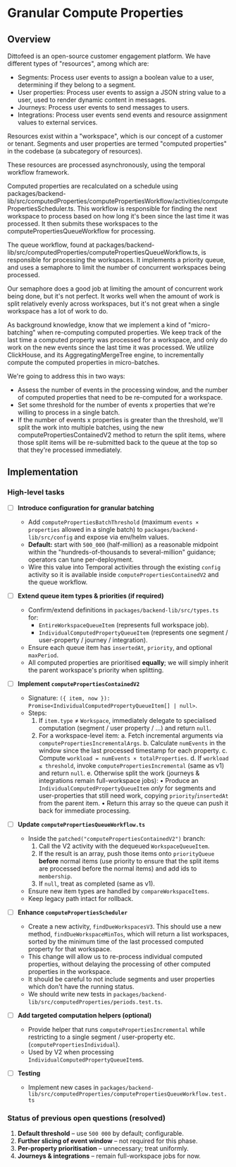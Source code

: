 # Granular Compute Properties

## Overview

Dittofeed is an open-source customer engagement platform. We have different types of "resources", among which are:

- Segments: Process user events to assign a boolean value to a user, determining if they belong to a segment.
- User properties: Process user events to assign a JSON string value to a user, used to render dynamic content in messages.
- Journeys: Process user events to send messages to users.
- Integrations: Process user events send events and resource assignment values to external services.

Resources exist within a "workspace", which is our concept of a customer or tenant. Segments and user properties are termed "computed properties" in the codebase (a subcategory of resources).

These resources are processed asynchronously, using the temporal workflow framework.

Computed properties are recalculated on a schedule using packages/backend-lib/src/computedProperties/computePropertiesWorkflow/activities/computePropertiesScheduler.ts. This workflow is responsible for finding the next workspace to process based on how long it's been since the last time it was processed. It then submits these workspaces to the computePropertiesQueueWorkflow for processing.

The queue workflow, found at packages/backend-lib/src/computedProperties/computePropertiesQueueWorkflow.ts, is responsible for processing the workspaces. It implements a priority queue, and uses a semaphore to limit the number of concurrent workspaces being processed.

Our semaphore does a good job at limiting the amount of concurrent work being done, but it's not perfect. It works well when the amount of work is split relatively evenly across workspaces, but it's not great when a single workspace has a lot of work to do.

As background knowledge, know that we implement a kind of "micro-batching" when re-computing computed properties. We keep track of the last time a computed property was processed for a workspace, and only do work on the new events since the last time it was processed. We utilize ClickHouse, and its AggregatingMergeTree engine, to incrementally compute the computed properties in micro-batches.

We're going to address this in two ways:

- Assess the number of events in the processing window, and the number of computed properties that need to be re-computed for a workspace.
- Set some threshold for the number of events x properties that we're willing to process in a single batch.
- If the number of events x properties is greater than the threshold, we'll split the work into multiple batches, using the new computePropertiesContainedV2 method to return the split items, where those split items will be re-submitted back to the queue at the top so that they're processed immediately.

## Implementation

### High-level tasks

- [ ] **Introduce configuration for granular batching**
  - Add `computePropertiesBatchThreshold` (maximum `events × properties` allowed in a single batch) to `packages/backend-lib/src/config` and expose via env/helm values.
  - **Default:** start with `500_000` (half-million) as a reasonable midpoint within the "hundreds-of-thousands to several-million" guidance; operators can tune per-deployment.
  - Wire this value into Temporal activities through the existing `config` activity so it is available inside `computePropertiesContainedV2` and the queue workflow.

- [ ] **Extend queue item types & priorities (if required)**
  - Confirm/extend definitions in `packages/backend-lib/src/types.ts` for:
    - `EntireWorkspaceQueueItem` (represents full workspace job).
    - `IndividualComputedPropertyQueueItem` (represents one segment / user-property / journey / integration).
  - Ensure each queue item has `insertedAt`, `priority`, and optional `maxPeriod`.
  - All computed properties are prioritised **equally**; we will simply inherit the parent workspace's priority when splitting.

- [ ] **Implement `computePropertiesContainedV2`**
  - Signature: `({ item, now }): Promise<IndividualComputedPropertyQueueItem[] | null>`.
  - Steps:
    1. If `item.type` ≠ `Workspace`, immediately delegate to specialised computation (segment / user property / …) and return `null`.
    2. For a workspace-level item:
       a. Fetch incremental arguments via `computePropertiesIncrementalArgs`.
       b. Calculate `numEvents` in the window since the last processed timestamp for each property.
       c. Compute `workload = numEvents × totalProperties`.
       d. If `workload ≤ threshold`, invoke `computePropertiesIncremental` (same as v1) and return `null`.
       e. Otherwise split the work (journeys & integrations remain full-workspace jobs):
          • Produce an `IndividualComputedPropertyQueueItem` *only* for segments and user-properties that still need work, copying `priority`/`insertedAt` from the parent item.
          • Return this array so the queue can push it back for immediate processing.

- [ ] **Update `computePropertiesQueueWorkflow.ts`**
  - Inside the `patched("computePropertiesContainedV2")` branch:
    1. Call the V2 activity with the dequeued `WorkspaceQueueItem`.
    2. If the result is an array, push those items onto `priorityQueue` **before** normal items (use priority to ensure that the split items are processed before the normal items) and add ids to `membership`.
    3. If `null`, treat as completed (same as v1).
  - Ensure new item types are handled by `compareWorkspaceItems`.
  - Keep legacy path intact for rollback.

- [ ] **Enhance `computePropertiesScheduler`**
  - Create a new activity, `findDueWorkspacesV3`. This should use a new method, `findDueWorkspaceMinTos`, which will return a list workspaces, sorted by the minimum time of the last processed computed property for that workspace.
  - This change will allow us to re-process individual computed properties, without delaying the processing of other computed properties in the workspace.
  - It should be careful to not include segments and user properties which don't have the running status.
  - We should write new tests in `packages/backend-lib/src/computedProperties/periods.test.ts`.

- [ ] **Add targeted computation helpers (optional)**
  - Provide helper that runs `computePropertiesIncremental` while restricting to a single segment / user-property etc. (`computePropertiesIndividual`).
  - Used by V2 when processing `IndividualComputedPropertyQueueItem`s.

- [ ] **Testing**
  - Implement new cases in `packages/backend-lib/src/computedProperties/computePropertiesQueueWorkflow.test.ts`

### Status of previous open questions (resolved)

1. **Default threshold** – use `500 000` by default; configurable.
2. **Further slicing of event window** – not required for this phase.
3. **Per-property prioritisation** – unnecessary; treat uniformly.
4. **Journeys & integrations** – remain full-workspace jobs for now.